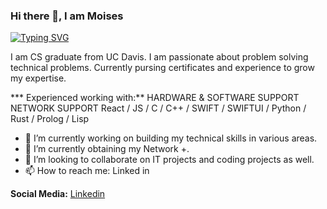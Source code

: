 ### Hi there 👋, I am Moises
[![Typing SVG](https://readme-typing-svg.demolab.com?font=Fira+Code&weight=300&size=21&pause=1000&color=F7F7F7&background=5512A0&center=true&vCenter=true&width=435&lines=+I+am+an+IT+Professional%2C;+Programmer+Enthusiast%2C;+Problem+Solver)](https://git.io/typing-svg)

I am CS graduate from UC Davis. I am passionate about problem solving technical problems. Currently pursing certificates and experience to grow my expertise. 

*** Experienced working with:**
HARDWARE & SOFTWARE SUPPORT
NETWORK SUPPORT 
React / JS / C / C++ / SWIFT / SWIFTUI / Python / Rust / Prolog / Lisp 


- 🔭 I’m currently working on building my technical skills in various areas.
- 🌱 I’m currently obtaining my Network +. 
- 👯 I’m looking to collaborate on IT projects and coding projects as well.  
- 📫 How to reach me: Linked in 

**Social Media:**
[Linkedin](www.linkedin.com/in/MoisesDevs)


<!---
Moises-knows/Moises-knows is a ✨ special ✨ repository because its `README.md` (this file) appears on your GitHub profile.
You can click the Preview link to take a look at your changes.
--->
